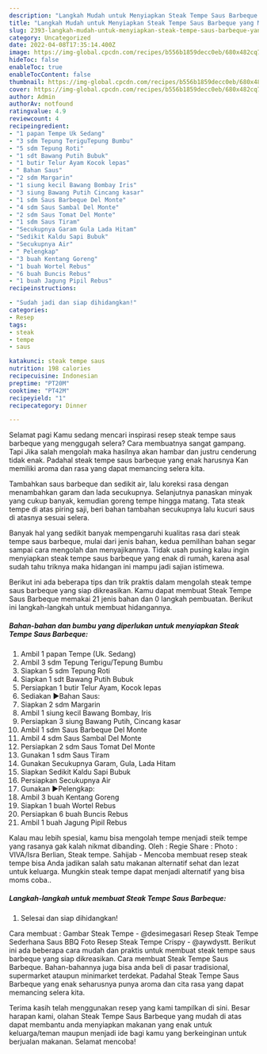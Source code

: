 ```yaml
---
description: "Langkah Mudah untuk Menyiapkan Steak Tempe Saus Barbeque yang Menggugah Selera, Buat Buka Puasa Lezat"
title: "Langkah Mudah untuk Menyiapkan Steak Tempe Saus Barbeque yang Menggugah Selera, Buat Buka Puasa Lezat"
slug: 2393-langkah-mudah-untuk-menyiapkan-steak-tempe-saus-barbeque-yang-menggugah-selera-buat-buka-puasa-lezat
category: Uncategorized
date: 2022-04-08T17:35:14.400Z
image: https://img-global.cpcdn.com/recipes/b556b1859decc0eb/680x482cq70/steak-tempe-saus-barbeque-foto-resep-utama.jpg
hideToc: false
enableToc: true
enableTocContent: false
thumbnail: https://img-global.cpcdn.com/recipes/b556b1859decc0eb/680x482cq70/steak-tempe-saus-barbeque-foto-resep-utama.jpg
cover: https://img-global.cpcdn.com/recipes/b556b1859decc0eb/680x482cq70/steak-tempe-saus-barbeque-foto-resep-utama.jpg
author: Admin
authorAv: notfound
ratingvalue: 4.9
reviewcount: 4
recipeingredient:
- "1 papan Tempe Uk Sedang"
- "3 sdm Tepung TeriguTepung Bumbu"
- "5 sdm Tepung Roti"
- "1 sdt Bawang Putih Bubuk"
- "1 butir Telur Ayam Kocok lepas"
- " Bahan Saus"
- "2 sdm Margarin"
- "1 siung kecil Bawang Bombay Iris"
- "3 siung Bawang Putih Cincang kasar"
- "1 sdm Saus Barbeque Del Monte"
- "4 sdm Saus Sambal Del Monte"
- "2 sdm Saus Tomat Del Monte"
- "1 sdm Saus Tiram"
- "Secukupnya Garam Gula Lada Hitam"
- "Sedikit Kaldu Sapi Bubuk"
- "Secukupnya Air"
- " Pelengkap"
- "3 buah Kentang Goreng"
- "1 buah Wortel Rebus"
- "6 buah Buncis Rebus"
- "1 buah Jagung Pipil Rebus"
recipeinstructions:

- "Sudah jadi dan siap dihidangkan!"
categories:
- Resep
tags:
- steak
- tempe
- saus

katakunci: steak tempe saus 
nutrition: 198 calories
recipecuisine: Indonesian
preptime: "PT20M"
cooktime: "PT42M"
recipeyield: "1"
recipecategory: Dinner

---
```



Selamat pagi Kamu sedang mencari inspirasi resep steak tempe saus barbeque yang menggugah selera? Cara membuatnya sangat gampang. Tapi Jika salah mengolah maka hasilnya akan hambar dan justru cenderung tidak enak. Padahal steak tempe saus barbeque yang enak harusnya Kan memiliki aroma dan rasa yang dapat memancing selera kita.


Tambahkan saus barbeque dan sedikit air, lalu koreksi rasa dengan menambahkan garam dan lada secukupnya. Selanjutnya panaskan minyak yang cukup banyak, kemudian goreng tempe hingga matang. Tata steak tempe di atas piring saji, beri bahan tambahan secukupnya lalu kucuri saus di atasnya sesuai selera.

Banyak hal yang sedikit banyak mempengaruhi kualitas rasa dari steak tempe saus barbeque, mulai dari jenis bahan, kedua pemilihan bahan segar sampai cara mengolah dan menyajikannya. Tidak usah pusing kalau ingin menyiapkan steak tempe saus barbeque yang enak di rumah, karena asal sudah tahu triknya maka hidangan ini mampu jadi sajian istimewa.


Berikut ini ada beberapa tips dan trik praktis dalam mengolah steak tempe saus barbeque yang siap dikreasikan. Kamu dapat membuat Steak Tempe Saus Barbeque memakai 21 jenis bahan dan 0 langkah pembuatan. Berikut ini langkah-langkah untuk membuat hidangannya.

<!--inarticleads1-->

##### Bahan-bahan dan bumbu yang diperlukan untuk menyiapkan Steak Tempe Saus Barbeque:

1. Ambil 1 papan Tempe (Uk. Sedang)
1. Ambil 3 sdm Tepung Terigu/Tepung Bumbu
1. Siapkan 5 sdm Tepung Roti
1. Siapkan 1 sdt Bawang Putih Bubuk
1. Persiapkan 1 butir Telur Ayam, Kocok lepas
1. Sediakan  ▶Bahan Saus:
1. Siapkan 2 sdm Margarin
1. Ambil 1 siung kecil Bawang Bombay, Iris
1. Persiapkan 3 siung Bawang Putih, Cincang kasar
1. Ambil 1 sdm Saus Barbeque Del Monte
1. Ambil 4 sdm Saus Sambal Del Monte
1. Persiapkan 2 sdm Saus Tomat Del Monte
1. Gunakan 1 sdm Saus Tiram
1. Gunakan Secukupnya Garam, Gula, Lada Hitam
1. Siapkan Sedikit Kaldu Sapi Bubuk
1. Persiapkan Secukupnya Air
1. Gunakan  ▶Pelengkap:
1. Ambil 3 buah Kentang Goreng
1. Siapkan 1 buah Wortel Rebus
1. Persiapkan 6 buah Buncis Rebus
1. Ambil 1 buah Jagung Pipil Rebus


Kalau mau lebih spesial, kamu bisa mengolah tempe menjadi steik tempe yang rasanya gak kalah nikmat dibanding. Oleh : Regie Share : Photo : VIVA/Isra Berlian, Steak tempe. Sahijab - Mencoba membuat resep steak tempe bisa Anda jadikan salah satu makanan alternatif sehat dan lezat untuk keluarga. Mungkin steak tempe dapat menjadi alternatif yang bisa moms coba.. 

<!--inarticleads2-->

##### Langkah-langkah untuk membuat Steak Tempe Saus Barbeque:


1. Selesai dan siap dihidangkan!

Cara membuat : Gambar Steak Tempe - @desimegasari Resep Steak Tempe Sederhana Saus BBQ Foto Resep Steak Tempe Crispy - @aywdystt. Berikut ini ada beberapa cara mudah dan praktis untuk membuat steak tempe saus barbeque yang siap dikreasikan. Cara membuat Steak Tempe Saus Barbeque. Bahan-bahannya juga bisa anda beli di pasar tradisional, supermarket ataupun minimarket terdekat. Padahal Steak Tempe Saus Barbeque yang enak seharusnya punya aroma dan cita rasa yang dapat memancing selera kita. 

Terima kasih telah menggunakan resep yang kami tampilkan di sini. Besar harapan kami, olahan Steak Tempe Saus Barbeque yang mudah di atas dapat membantu anda menyiapkan makanan yang enak untuk keluarga/teman maupun menjadi ide bagi kamu yang berkeinginan untuk berjualan makanan. Selamat mencoba!

